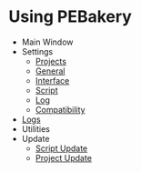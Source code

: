 # Using PEBakery

* Main Window
* Settings
    * [Projects](./Settings-Projects.md)
    * [General](./Settings-General.md)
    * [Interface](./Settings-Interface.md)
    * [Script](./Settings-Script.md)
    * [Log](./Settings-Log.md)
    * [Compatibility](./Settings-Compatibility.md)
* [Logs](./Logs.md)
* Utilities	
* Update
    * [Script Update](./ScriptUpdate.md)
	* [Project Update](./ProjectUpdate.md)
